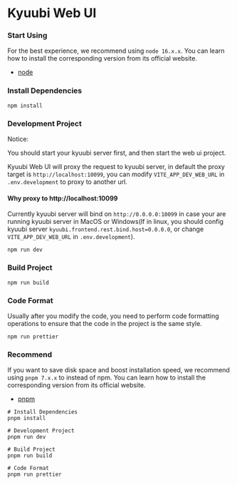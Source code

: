 # Kyuubi Web UI

### Start Using

For the best experience, we recommend using `node 16.x.x`.
You can learn how to install the corresponding version from its official website.

- [node](https://nodejs.org/en/)

### Install Dependencies

```shell
npm install
```

### Development Project

Notice:

You should start your kyuubi server first, and then start the web ui project.

Kyuubi Web UI will proxy the request to kyuubi server, in default the proxy target is `http://localhost:10099`, you can modify `VITE_APP_DEV_WEB_URL` in `.env.development` to proxy to another url.

#### Why proxy to http://localhost:10099

Currently kyuubi server will bind on `http://0.0.0.0:10099` in case your are running kyuubi server in MacOS or Windows(If in linux, you should config kyuubi server `kyuubi.frontend.rest.bind.host=0.0.0.0`, or change `VITE_APP_DEV_WEB_URL` in `.env.development`).

```shell
npm run dev
```

### Build Project

```shell
npm run build
```

### Code Format

Usually after you modify the code, you need to perform code formatting operations to ensure that the code in the project is the same style.

```shell
npm run prettier
```

### Recommend

If you want to save disk space and boost installation speed, we recommend using `pnpm 7.x.x` to instead of npm.
You can learn how to install the corresponding version from its official website.

- [pnpm](https://pnpm.io/)

```shell
# Install Dependencies
pnpm install

# Development Project
pnpm run dev

# Build Project
pnpm run build

# Code Format
pnpm run prettier
```

